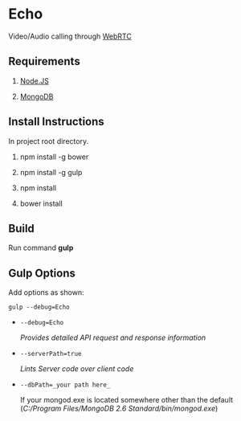 # Echo
Video/Audio calling through [WebRTC](http://en.wikipedia.org/wiki/WebRTC)
## Requirements

1. [Node.JS](http://nodejs.org/)

2. [MongoDB](http://www.mongodb.org/downloads)

## Install Instructions

In project root directory.

1. npm install -g bower

2. npm install -g gulp

3. npm install

4. bower install

## Build

Run command **gulp**

## Gulp Options

Add options as shown:

`gulp --debug=Echo`

+ `--debug=Echo`

  _Provides detailed API request and response information_ 
  
+ `--serverPath=true`
  
  _Lints Server code over client code_

+ `--dbPath=_your path here_`
  
  If your mongod.exe is located somewhere other than the default (_C:/Program Files/MongoDB 2.6 Standard/bin/mongod.exe_)
